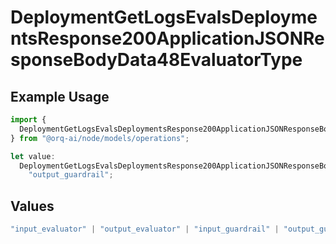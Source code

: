 # DeploymentGetLogsEvalsDeploymentsResponse200ApplicationJSONResponseBodyData48EvaluatorType

## Example Usage

```typescript
import {
  DeploymentGetLogsEvalsDeploymentsResponse200ApplicationJSONResponseBodyData48EvaluatorType,
} from "@orq-ai/node/models/operations";

let value:
  DeploymentGetLogsEvalsDeploymentsResponse200ApplicationJSONResponseBodyData48EvaluatorType =
    "output_guardrail";
```

## Values

```typescript
"input_evaluator" | "output_evaluator" | "input_guardrail" | "output_guardrail"
```